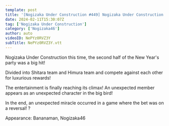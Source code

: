 ```yaml
---
template: post
title: '[Nogizaka Under Construction #449] Nogizaka Under Construction Grand New Year Party Part 2. 2024.02.11 OA'
date: 2024-02-11T15:30:07Z
tag: ['Nogizaka Under Construction']
category: ['Nogizaka46']
author: auto 
videoID: NePYz0RVZ3Y
subTitle: NePYz0RVZ3Y.vtt
---
```

Nogizaka Under Construction this time, the second half of the New Year's party was a big hit!

Divided into Shitara team and Himura team and compete against each other for luxurious rewards!

The entertainment is finally reaching its climax! An unexpected member appears as an unexpected character in the big bird!

In the end, an unexpected miracle occurred in a game where the bet was on a reversal! ?


Appearance: Bananaman, Nogizaka46
